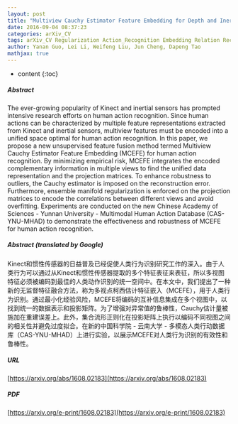 ```yaml
---
layout: post
title: "Multiview Cauchy Estimator Feature Embedding for Depth and Inertial Sensor-Based Human Action Recognition"
date: 2016-09-04 08:37:23
categories: arXiv_CV
tags: arXiv_CV Regularization Action_Recognition Embedding Relation Recognition
author: Yanan Guo, Lei Li, Weifeng Liu, Jun Cheng, Dapeng Tao
mathjax: true
---
```


* content
{:toc}

##### Abstract
The ever-growing popularity of Kinect and inertial sensors has prompted intensive research efforts on human action recognition. Since human actions can be characterized by multiple feature representations extracted from Kinect and inertial sensors, multiview features must be encoded into a unified space optimal for human action recognition. In this paper, we propose a new unsupervised feature fusion method termed Multiview Cauchy Estimator Feature Embedding (MCEFE) for human action recognition. By minimizing empirical risk, MCEFE integrates the encoded complementary information in multiple views to find the unified data representation and the projection matrices. To enhance robustness to outliers, the Cauchy estimator is imposed on the reconstruction error. Furthermore, ensemble manifold regularization is enforced on the projection matrices to encode the correlations between different views and avoid overfitting. Experiments are conducted on the new Chinese Academy of Sciences - Yunnan University - Multimodal Human Action Database (CAS-YNU-MHAD) to demonstrate the effectiveness and robustness of MCEFE for human action recognition.

##### Abstract (translated by Google)
Kinect和惯性传感器的日益普及已经促使人类行为识别研究工作的深入。由于人类行为可以通过从Kinect和惯性传感器提取的多个特征表征来表征，所以多视图特征必须被编码到最佳的人类动作识别的统一空间中。在本文中，我们提出了一种新的无监督特征融合方法，称为多视点柯西估计特征嵌入（MCEFE），用于人类行为识别。通过最小化经验风险，MCEFE将编码的互补信息集成在多个视图中，以找到统一的数据表示和投影矩阵。为了增强对异常值的鲁棒性，Cauchy估计量被施加在重建误差上。此外，集合流形正则化在投影矩阵上执行以编码不同视图之间的相关性并避免过度拟合。在新的中国科学院 - 云南大学 - 多模态人类行动数据库（CAS-YNU-MHAD）上进行实验，以展示MCEFE对人类行为识别的有​​效性和鲁棒性。

##### URL
[https://arxiv.org/abs/1608.02183](https://arxiv.org/abs/1608.02183)

##### PDF
[https://arxiv.org/e-print/1608.02183](https://arxiv.org/e-print/1608.02183)

